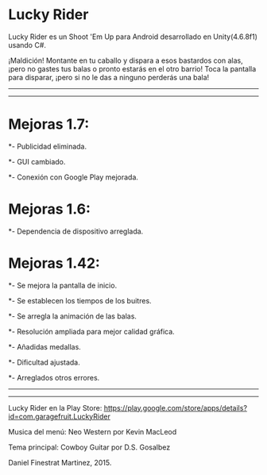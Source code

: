 # Lucky Rider

Lucky Rider es un Shoot 'Em Up para Android desarrollado en Unity(4.6.8f1) usando C#.

¡Maldición! Montante en tu caballo y dispara a esos bastardos con alas, ¡pero no gastes tus balas o pronto estarás en el otro barrio! Toca la pantalla para disparar, ¡pero si no le das a ninguno perderás una bala!
____
____
# Mejoras 1.7:
*- Publicidad eliminada.

*- GUI cambiado.

*- Conexión con Google Play mejorada.

# Mejoras 1.6:
*- Dependencia de dispositivo arreglada.

# Mejoras 1.42:
*- Se mejora la pantalla de inicio.

*- Se establecen los tiempos de los buitres.

*- Se arregla la animación de las balas.

*- Resolución ampliada para mejor calidad gráfica.

*- Añadidas medallas.

*- Dificultad ajustada.

*- Arreglados otros errores.

____
____
Lucky Rider en la Play Store: https://play.google.com/store/apps/details?id=com.garagefruit.LuckyRider

Musica del menú: Neo Western por Kevin MacLeod

Tema principal: Cowboy Guitar por D.S. Gosalbez

Daniel Finestrat Martinez, 2015.
